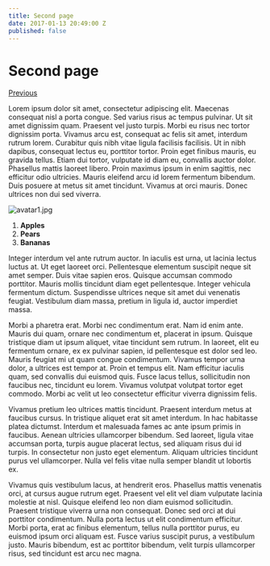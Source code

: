 ```yaml
---
title: Second page
date: 2017-01-13 20:49:00 Z
published: false
---
```


# Second page

[Previous](./my-first-page.html)

Lorem ipsum dolor sit amet, consectetur adipiscing elit. Maecenas consequat nisl a porta congue. Sed varius risus ac tempus pulvinar. Ut sit amet dignissim quam. Praesent vel justo turpis. Morbi eu risus nec tortor dignissim porta. Vivamus arcu est, consequat ac felis sit amet, interdum rutrum lorem. Curabitur quis nibh vitae ligula facilisis facilisis. Ut in nibh dapibus, consequat lectus eu, porttitor tortor. Proin eget finibus mauris, eu gravida tellus. Etiam dui tortor, vulputate id diam eu, convallis auctor dolor. Phasellus mattis laoreet libero. Proin maximus ipsum in enim sagittis, nec efficitur odio ultricies. Mauris eleifend arcu id lorem fermentum bibendum. Duis posuere at metus sit amet tincidunt. Vivamus at orci mauris. Donec ultrices non dui sed viverra.

![avatar1.jpg](/uploads/avatar1.jpg)

1. **Apples**
2. **Pears**
3. **Bananas** 

Integer interdum vel ante rutrum auctor. In iaculis est urna, ut lacinia lectus luctus at. Ut eget laoreet orci. Pellentesque elementum suscipit neque sit amet semper. Duis vitae sapien eros. Quisque accumsan commodo porttitor. Mauris mollis tincidunt diam eget pellentesque. Integer vehicula fermentum dictum. Suspendisse ultrices neque sit amet dui venenatis feugiat. Vestibulum diam massa, pretium in ligula id, auctor imperdiet massa.

Morbi a pharetra erat. Morbi nec condimentum erat. Nam id enim ante. Mauris dui quam, ornare nec condimentum et, placerat in ipsum. Quisque tristique diam ut ipsum aliquet, vitae tincidunt sem rutrum. In laoreet, elit eu fermentum ornare, ex ex pulvinar sapien, id pellentesque est dolor sed leo. Mauris feugiat mi ut quam congue condimentum. Vivamus tempor urna dolor, a ultrices est tempor at. Proin et tempus elit. Nam efficitur iaculis quam, sed convallis dui euismod quis. Fusce lacus tellus, sollicitudin non faucibus nec, tincidunt eu lorem. Vivamus volutpat volutpat tortor eget commodo. Morbi ac velit ut leo consectetur efficitur viverra dignissim felis.

Vivamus pretium leo ultrices mattis tincidunt. Praesent interdum metus at faucibus cursus. In tristique aliquet erat sit amet interdum. In hac habitasse platea dictumst. Interdum et malesuada fames ac ante ipsum primis in faucibus. Aenean ultricies ullamcorper bibendum. Sed laoreet, ligula vitae accumsan porta, turpis augue placerat lectus, sed aliquam risus dui id turpis. In consectetur non justo eget elementum. Aliquam ultricies tincidunt purus vel ullamcorper. Nulla vel felis vitae nulla semper blandit ut lobortis ex.

Vivamus quis vestibulum lacus, at hendrerit eros. Phasellus mattis venenatis orci, at cursus augue rutrum eget. Praesent vel elit vel diam vulputate lacinia molestie at nisl. Quisque eleifend leo non diam euismod sollicitudin. Praesent tristique viverra urna non consequat. Donec sed orci at dui porttitor condimentum. Nulla porta lectus ut elit condimentum efficitur. Morbi porta, erat ac finibus elementum, tellus nulla porttitor purus, eu euismod ipsum orci aliquam est. Fusce varius suscipit purus, a vestibulum justo. Mauris bibendum, est ac porttitor bibendum, velit turpis ullamcorper risus, sed tincidunt est arcu nec magna. 